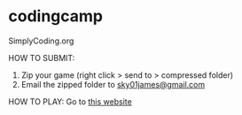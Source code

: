 # codingcamp
SimplyCoding.org 

HOW TO SUBMIT:

1. Zip your game (right click > send to > compressed folder)
2. Email the zipped folder to sky01james@gmail.com

HOW TO PLAY:
Go to [this website](https://skyjay1.github.io/codingcamp/index.html)
